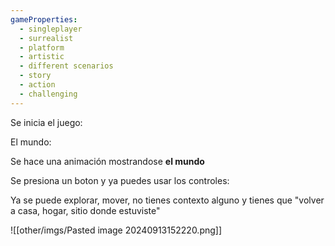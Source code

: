 ```yaml
---
gameProperties:
  - singleplayer
  - surrealist
  - platform
  - artistic
  - different scenarios
  - story
  - action
  - challenging
---
```

Se inicia el juego:

El mundo: 

Se hace una animación mostrandose **el mundo**

Se presiona un boton y ya puedes usar los controles:

Ya se puede explorar, mover, no tienes contexto alguno y tienes que "volver a casa, hogar, sitio donde estuviste"

![[other/imgs/Pasted image 20240913152220.png]]